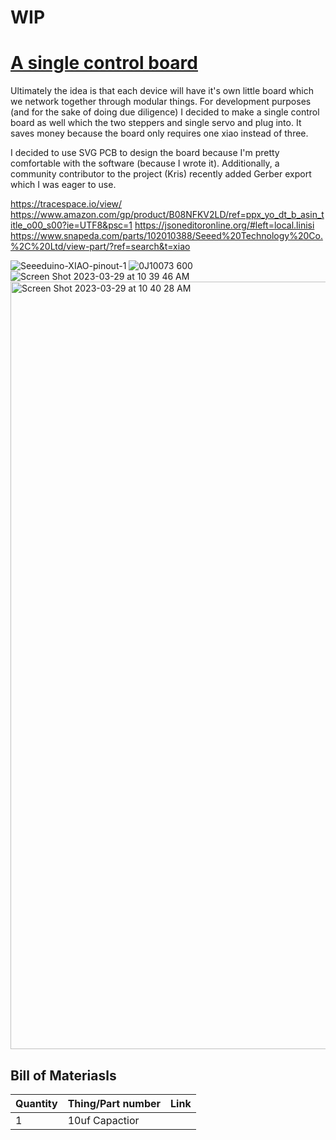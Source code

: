 # WIP

# [A single control board](https://leomcelroy.com/svg-pcb/?file=https://raw.githubusercontent.com/hackclub/drawing-thing/main/motor-board.js)

Ultimately the idea is that each device will have it's own little board which we network together through modular things.
For development purposes (and for the sake of doing due diligence) I decided to make a single control board as well which the two steppers and single servo and plug into.
It saves money because the board only requires one xiao instead of three.

I decided to use SVG PCB to design the board because I'm pretty comfortable with the software (because I wrote it).
Additionally, a community contributor to the project (Kris) recently added Gerber export which I was eager to use.

https://tracespace.io/view/
https://www.amazon.com/gp/product/B08NFKV2LD/ref=ppx_yo_dt_b_asin_title_o00_s00?ie=UTF8&psc=1
https://jsoneditoronline.org/#left=local.linisi
https://www.snapeda.com/parts/102010388/Seeed%20Technology%20Co.%2C%20Ltd/view-part/?ref=search&t=xiao

![Seeeduino-XIAO-pinout-1](https://user-images.githubusercontent.com/27078897/228574704-c915e09c-e003-4cff-96e2-54516c05eefa.jpg)
![0J10073 600](https://user-images.githubusercontent.com/27078897/228574724-5ba97131-4382-4651-a72e-8aebf1cabaaa.jpg)
![Screen Shot 2023-03-29 at 10 39 46 AM](https://user-images.githubusercontent.com/27078897/228574762-d211bedb-085e-42d4-ab3a-5761f78e579d.png)
<img width="1228" alt="Screen Shot 2023-03-29 at 10 40 28 AM" src="https://user-images.githubusercontent.com/27078897/228574940-f192d2ad-80f3-4d30-a1b3-9cd271ae8c55.png">

## Bill of Materiasls

| Quantity | Thing/Part number | Link |
| -------- | ----------------- | ---- |
| 1        | 10uf Capactior    |
